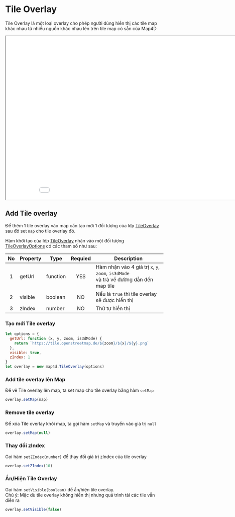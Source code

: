 # Tile Overlay

Tile Overlay là một loại overlay cho phép người dùng hiển thị các tile map khác nhau từ nhiều nguồn khác nhau lên trên tile map có sẵn của Map4D

<iframe src="./html/tile-overlay.html" style="min-width: 900px;" height="520px"></iframe>

## Add Tile overlay

Để thêm 1 tile overlay vào map cần tạo mới 1 đối tượng của lớp [TileOverlay](reference/tile-overlay?id=tileoverlay-class) sau đó set `map` cho tile overlay đó.

Hàm khởi tạo của lớp [TileOverlay](reference/tile-overlay?id=tileoverlay-class) nhận vào một đối tượng [TileOverlayOptions](reference/tile-overlay?id=tileoverlayoptions-interface) có các tham số như sau:

| No | Property | Type     | Requied | Description                                                                             |
|:--:|----------|----------|:-------:|-----------------------------------------------------------------------------------------|
|  1 | getUrl   | function |   YES   | Hàm nhận vào 4 giá trị `x`, `y`, `zoom`, `is3dMode`<br>và trả về đường dẫn đến map tile |
|  2 | visible  | boolean  |    NO   | Nếu là `true` thì tile overlay sẽ được hiển thị                                         |
|  3 | zIndex   | number   |    NO   | Thứ tự hiển thị                                                                         |

### Tạo mới Tile overlay

```js
let options = {
  getUrl: function (x, y, zoom, is3dMode) {
    return `https://tile.openstreetmap.de/${zoom}/${x}/${y}.png`
  },
  visible: true,
  zIndex: 1
}
let overlay = new map4d.TileOverlay(options)
```

### Add tile overlay lên Map

Để vẽ Tile overlay lên map, ta set map cho tile overlay bằng hàm `setMap`

```js
overlay.setMap(map)
```

### Remove tile overlay

Để xóa Tile overlay khỏi map, ta gọi hàm `setMap` và truyền vào giá trị `null`

```js
overlay.setMap(null)
```

### Thay đổi zIndex

Gọi hàm `setZIndex(number)` để thay đổi giá trị zIndex của tile overlay

```js
overlay.setZIndex(10)
```

### Ẩn/Hiện Tile Overlay

Gọi hàm `setVisible(boolean)` để ẩn/hiện tile overlay.  
Chú ý: Mặc dù tile overlay không hiển thị nhưng quá trình tải các tile vẫn diễn ra

```js
overlay.setVisible(false)
```


